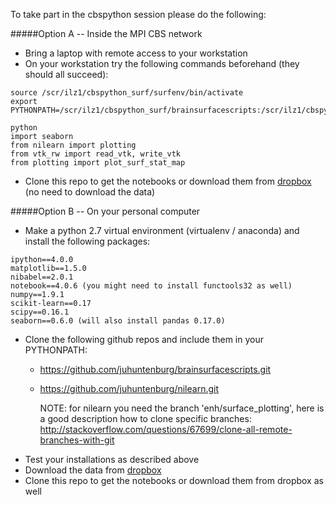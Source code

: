 To take part in the cbspython session please do the following:

#####Option A -- Inside the MPI CBS network
* Bring a laptop with remote access to your workstation
* On your workstation try the following commands beforehand (they should all succeed):

```
source /scr/ilz1/cbspython_surf/surfenv/bin/activate
export PYTHONPATH=/scr/ilz1/cbspython_surf/brainsurfacescripts:/scr/ilz1/cbspython_surf/nilearn
```
```
python
import seaborn
from nilearn import plotting
from vtk_rw import read_vtk, write_vtk
from plotting import plot_surf_stat_map
```

* Clone this repo to get the notebooks or download them from [dropbox](https://www.dropbox.com/sh/kzz8k70ih8s1ha3/AADTzWJzrubA3n4kwpt4oqbIa?dl=0) (no need to download the data)
  
  
  
  
#####Option B -- On your personal computer
* Make a python 2.7 virtual environment (virtualenv / anaconda) and install the following packages:
```
ipython==4.0.0
matplotlib==1.5.0
nibabel==2.0.1
notebook==4.0.6 (you might need to install functools32 as well)
numpy==1.9.1
scikit-learn==0.17
scipy==0.16.1
seaborn==0.6.0 (will also install pandas 0.17.0)
```

* Clone the following github repos and include them in your PYTHONPATH:
  * https://github.com/juhuntenburg/brainsurfacescripts.git
  * https://github.com/juhuntenburg/nilearn.git 
  
    NOTE: for nilearn you need the branch 'enh/surface_plotting', here is a good description how to clone specific branches: http://stackoverflow.com/questions/67699/clone-all-remote-branches-with-git
* Test your installations as described above
* Download the data from [dropbox](https://www.dropbox.com/sh/kzz8k70ih8s1ha3/AADTzWJzrubA3n4kwpt4oqbIa?dl=0)
* Clone this repo to get the notebooks or download them from dropbox as well
  






